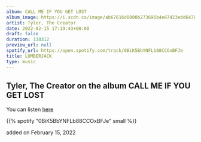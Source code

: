 ```yaml
---
album: CALL ME IF YOU GET LOST
album_image: https://i.scdn.co/image/ab67616d0000b273696b4e67423edd64784bfbb4
artist: Tyler, The Creator
date: 2022-02-15 17:19:43+00:00
draft: false
duration: 138312
preview_url: null
spotify_url: https://open.spotify.com/track/0BiK5BbYNFLb88CCOxBFJe
title: LUMBERJACK
type: music
---
```



## Tyler, The Creator on the album CALL ME IF YOU GET LOST

You can listen [here](https://open.spotify.com/track/0BiK5BbYNFLb88CCOxBFJe)

{{% spotify "0BiK5BbYNFLb88CCOxBFJe" small %}}

added on February 15, 2022